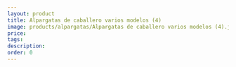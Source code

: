 ```yaml
---
layout: product
title: Alpargatas de caballero varios modelos (4)
image: products/alpargatas/Alpargatas de caballero varios modelos (4).jpeg
price: 
tags: 
description: 
order: 0
---
```


